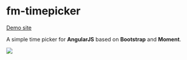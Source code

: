 fm-timepicker
=============

[Demo site](http://hartwig-at.github.io/fm-timepicker/demo.html)

A simple time picker for **AngularJS** based on **Bootstrap** and **Moment**.

![](http://i.imgur.com/CvrVZXX.png) 
